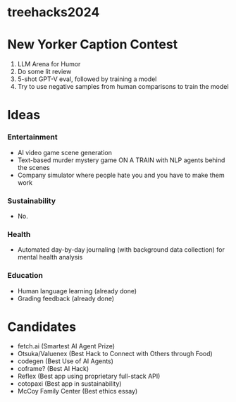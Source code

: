 # treehacks2024

# New Yorker Caption Contest

1. LLM Arena for Humor
2. Do some lit review
3. 5-shot GPT-V eval, followed by training a model
4. Try to use negative samples from human comparisons to train the model

# Ideas
### Entertainment
- AI video game scene generation
- Text-based murder mystery game ON A TRAIN with NLP agents behind the scenes
- Company simulator where people hate you and you have to make them work

### Sustainability
- No.

### Health
- Automated day-by-day journaling (with background data collection) for mental health analysis

### Education
- Human language learning (already done)
- Grading feedback (already done)

# Candidates
- fetch.ai (Smartest AI Agent Prize)
- Otsuka/Valuenex (Best Hack to Connect with Others through Food)
- codegen (Best Use of AI Agents)
- coframe? (Best AI Hack)
- Reflex (Best app using proprietary full-stack API)
- cotopaxi (Best app in sustainability)
- McCoy Family Center (Best ethics essay)
